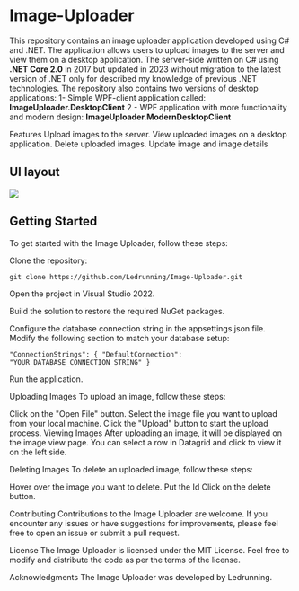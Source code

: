 # Image-Uploader 

This repository contains an image uploader application developed using C# and .NET.
The application allows users to upload images to the server and view them on a desktop application. 
The server-side written on C# using **.NET Core 2.0** in 
2017 but updated in 2023 without migration to the latest version of .NET only for described my knowledge of previous .NET technologies.
The repository also contains two versions of desktop applications:
1- Simple WPF-client application called: **ImageUploader.DesktopClient**
2 - WPF application with more functionality and modern design: **ImageUploader.ModernDesktopClient**

Features
Upload images to the server.
View uploaded images on a desktop application.
Delete uploaded images.
Update image and image details 

## UI layout

 ![](imageUploader.gif)

## Getting Started
To get started with the Image Uploader, follow these steps:

Clone the repository:

`git clone https://github.com/Ledrunning/Image-Uploader.git`

Open the project in Visual Studio 2022.

Build the solution to restore the required NuGet packages.

Configure the database connection string in the appsettings.json file. Modify the following section to match your database setup:

`"ConnectionStrings": {
  "DefaultConnection": "YOUR_DATABASE_CONNECTION_STRING"
}`

Run the application.

Uploading Images
To upload an image, follow these steps:

Click on the "Open File" button.
Select the image file you want to upload from your local machine.
Click the "Upload" button to start the upload process.
Viewing Images
After uploading an image, it will be displayed on the image view page. You can select a row in Datagrid and click to view it on the left side.

Deleting Images
To delete an uploaded image, follow these steps:

Hover over the image you want to delete.
Put the Id
Click on the delete button.

Contributing
Contributions to the Image Uploader are welcome. If you encounter any issues or have suggestions for improvements, please feel free to open an issue or submit a pull request.

License
The Image Uploader is licensed under the MIT License. Feel free to modify and distribute the code as per the terms of the license.

Acknowledgments
The Image Uploader was developed by Ledrunning. 
